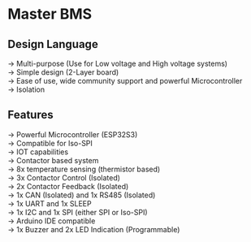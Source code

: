 # Master BMS      
## Design Language   
-> Multi-purpose (Use for Low voltage and High voltage systems)    
-> Simple design (2-Layer board)    
-> Ease of use, wide community support and powerful Microcontroller      
-> Isolation

## Features     
-> Powerful Microcontroller (ESP32S3)     
-> Compatible for Iso-SPI      
-> IOT capabilities      
-> Contactor based system    
-> 8x temperature sensing (thermistor based)     
-> 3x Contactor Control (Isolated)     
-> 2x Contactor Feedback (Isolated)     
-> 1x CAN (Isolated) and 1x RS485 (Isolated)     
-> 1x UART and 1x SLEEP      
-> 1x I2C and 1x SPI (either SPI or Iso-SPI)      
-> Arduino IDE compatible     
-> 1x Buzzer and 2x LED Indication (Programmable)


